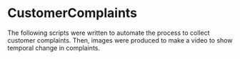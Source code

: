 # CustomerComplaints
The following scripts were written to automate the process to collect customer complaints. Then, images were produced to make a video to show temporal change in complaints.
